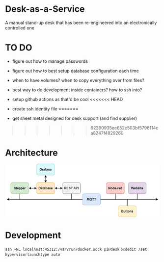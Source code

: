 # Desk-as-a-Service
A manual stand-up desk that has been re-engineered into an electronically controlled one


# TO DO
- figure out how to manage passwords
- figure out how to best setup database configuration each time
- when to have volumes? when to copy everything over from files?
- best way to do development inside containers? how to ssh into?
- setup github actions as that'd be cool
<<<<<<< HEAD
- create ssh identity file
=======

- get sheet metal designed for desk support (and find supplier)
>>>>>>> 62390935ee652c503bf5796114ca8247f4829260

# Architecture 
![overview](figures/Desk-as-a-Service.png)

# Development 
`ssh -NL localhost:45312:/var/run/docker.sock pi@desk`
`bcdedit /set hypervisorlaunchtype auto`